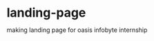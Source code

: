 # landing-page
making landing page for oasis infobyte internship
<!DOCTYPE html>
<html lang="en">

<head>
    <link rel="preconnect" href="https://fonts.googleapis.com">
    <link rel="preconnect" href="https://fonts.gstatic.com" crossorigin>
    <link href="https://fonts.googleapis.com/css2?family=Teko&display=swap" rel="stylesheet">
    <meta charset="UTF-8">
    <meta http-equiv="X-UA-Compatible" content="IE=edge">
    <meta name="viewport" content="width=device-width, initial-scale=1.0">
    <title>Landing Page</title>
    <style type="text/css">
        * {
            padding: 0;
            margin: 0;
            box-sizing: border-box;
        }

        header {
            width: 100%;
            height: 100vh;
            background: linear-gradient(rgba(105, 74, 74, 0.8), rgba(36, 34, 34, 0.2)), url("Background.jpg");
            background-size: cover;
        }

        nav {
            width: 100%;
            height: 100px;
            background-size: cover;
            color: white;
            display: flex;
            justify-content: space-around;
            align-items: center;
            font-family: sans-serif;
        }

        .logo {
            font-size: 2em;
            letter-spacing: 2px;

        }

        .Menu a {
            text-decoration: none;
            color: white;
            padding: 10px 20px;
            font-size: 20px;
            position: relative;
        }

        .Menu a:before {
            content: '';
            position: absolute;
            top: 0;
            left: 0;
            width: 0%;
            height: 100%;
            border-bottom: 2px solid orange;
            transition: 0.4s linear;
        }

        .Menu a:hover:before {
            width: 90%;
        }

        .Register a {
            text-decoration: none;
            color: white;
            padding: 10px 20px;
            font-size: 20px;
            background: orange;
            border-radius: 5px;
            transition: 0.4s linear;
        }

        .Register a:hover {
            background: transparent;
            border: 1px solid red;
        }

        .h-txt {
            max-width: 650px;
            position: absolute;
            top: 50%;
            left: 50%;
            transform: translate(-50%, -50%);
            text-align: center;
            color: white;
        }

        .h-txt span {
            letter-spacing: 5px;
        }

        .h-txt h1 {
            font-size: 3.5em;
        }

        .h-txt a {
            text-decoration: none;
            background: orange;
            color: white;
            padding: 15px, 25px;
            letter-spacing: 5px;
            transition: 0.4s linear;
        }

        .h-txt a:hover {
            background: transparent;
            border: 1px solid red;
        }
    </style>
</head>

<body>
    <header>
        <nav>
            <div class="logo">
                <b>Oasis Infobyte</b>
            </div>
            <div class="Menu">
                <a href="#"><b>Home</b></a>
                <a href="#"><b>About</b></a>
                <a href="#"><b>Services</b></a>
                <a href="#"><b>Contact Us</b></a>
            </div>
            <div class="Register">
                <a href="#">Register</a>
        </nav>
        <section class="h-txt">
            <h1><b>LANDING PAGE</b></h1>
            <h2><b>By Swapnil Nimbalkar @Oasis Infobyte intership</b></h2>
            <br>
            <h3><b>A landing page is one of the best web development projects for begineers.</b></h3>
            <a href="#"><b>Intership</b></a>
        </section>
    </header>
</body>

<footer>
    <p><a href="© Copyright OASIS INFOBYTE. All Rights Reserved Designed By Team OASIS" </a></p>
</footer>

</html>
